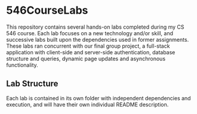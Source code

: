 # 546CourseLabs

This repository contains several hands-on labs completed during my CS 546 course.  Each lab focuses on a new technology and/or skill, and successive labs built upon the dependencies used in former assignments. These labs ran concurrent with our final group project, a full-stack application with client-side and server-side authentication, database structure and queries, dynamic page updates and asynchronous functionality.

## Lab Structure
Each lab is contained in its own folder with independent dependencies and execution, and will have their own individual README description.
